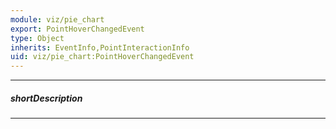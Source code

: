 ```yaml
---
module: viz/pie_chart
export: PointHoverChangedEvent
type: Object
inherits: EventInfo,PointInteractionInfo
uid: viz/pie_chart:PointHoverChangedEvent
---
```

---
##### shortDescription
<!-- Description goes here -->

---
<!-- Description goes here -->